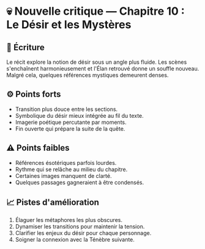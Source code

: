 # 💀 Nouvelle critique — Chapitre 10 : Le Désir et les Mystères

## 🧠 Écriture
Le récit explore la notion de désir sous un angle plus fluide. Les scènes s'enchaînent harmonieusement et l'Élan retrouvé donne un souffle nouveau. Malgré cela, quelques références mystiques demeurent denses.

## ⚙️ Points forts
- Transition plus douce entre les sections.
- Symbolique du désir mieux intégrée au fil du texte.
- Imagerie poétique percutante par moments.
- Fin ouverte qui prépare la suite de la quête.

## ⚠️ Points faibles
- Références ésotériques parfois lourdes.
- Rythme qui se relâche au milieu du chapitre.
- Certaines images manquent de clarté.
- Quelques passages gagneraient à être condensés.

## 📈 Pistes d'amélioration
1. Élaguer les métaphores les plus obscures.
2. Dynamiser les transitions pour maintenir la tension.
3. Clarifier les enjeux du désir pour chaque personnage.
4. Soigner la connexion avec la Ténèbre suivante.
